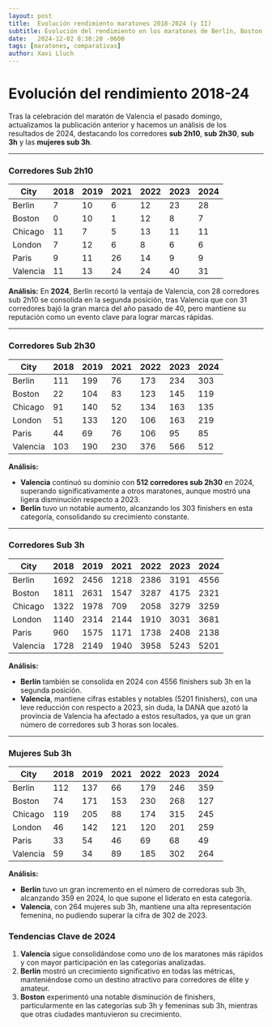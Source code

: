 ```yaml
---
layout: post
title:  Evolución rendimiento maratones 2018-2024 (y II)
subtitle: Evolución del rendimiento en los maratones de Berlín, Boston, Chicago, Londres, París y Valencia
date:   2024-12-02 8:30:20 -0600
tags: [maratones, comparativas]
author: Xavi Lluch
---
```

Evolución del rendimiento 2018-24
============

Tras la celebración del maratón de Valencia el pasado domingo, actualizamos la publicación anterior y hacemos un  análisis de los resultados de 2024,  destacando los corredores **sub 2h10**, **sub 2h30**, **sub 3h** y las **mujeres sub 3h**. 

---

### Corredores Sub 2h10

| City     | 2018 | 2019 | 2021 | 2022 | 2023 | 2024 |
|----------|------|------|------|------|------|------|
| Berlin   | 7    | 10   | 6    | 12   | 23   | 28   |
| Boston   | 0    | 10   | 1    | 12   | 8    | 7    |
| Chicago  | 11   | 7    | 5    | 13   | 11   | 11   |
| London   | 7    | 12   | 6    | 8    | 6    | 6    |
| Paris    | 9    | 11   | 26   | 14   | 9    | 9    |
| Valencia | 11   | 13   | 24   | 24   | 40   | 31   |

**Análisis:** En **2024**, Berlín recortó la ventaja de Valencia, con 28 corredores sub 2h10 se consolida en la segunda posición, tras Valencia que con 31 corredores bajó la gran marca del año pasado de 40, pero mantiene su reputación como un evento clave para lograr marcas rápidas.

---

### Corredores Sub 2h30

| City     | 2018 | 2019 | 2021 | 2022 | 2023 | 2024 |
|----------|------|------|------|------|------|------|
| Berlin   | 111  | 199  | 76   | 173  | 234  | 303  |
| Boston   | 22   | 104  | 83   | 123  | 145  | 119  |
| Chicago  | 91   | 140  | 52   | 134  | 163  | 135  |
| London   | 51   | 133  | 120  | 106  | 163  | 219  |
| Paris    | 44   | 69   | 76   | 106  | 95   | 85   |
| Valencia | 103  | 190  | 230  | 376  | 566  | 512  |

**Análisis:**
- **Valencia** continuó su dominio con **512 corredores sub 2h30** en 2024, superando significativamente a otros maratones, aunque mostró una ligera disminución respecto a 2023.
- **Berlín** tuvo un notable aumento, alcanzando los 303 finishers en esta categoría, consolidando su crecimiento constante.

---

### Corredores Sub 3h

| City     | 2018 | 2019 | 2021 | 2022 | 2023 | 2024 |
|----------|------|------|------|------|------|------|
| Berlin   | 1692 | 2456 | 1218 | 2386 | 3191 | 4556 |
| Boston   | 1811 | 2631 | 1547 | 3287 | 4175 | 2321 |
| Chicago  | 1322 | 1978 | 709  | 2058 | 3279 | 3259 |
| London   | 1140 | 2314 | 2144 | 1910 | 3031 | 3681 |
| Paris    | 960  | 1575 | 1171 | 1738 | 2408 | 2138 |
| Valencia | 1728 | 2149 | 1940 | 3958 | 5243 | 5201 |

**Análisis:**

- **Berlín** también se consolida en 2024 con 4556 finishers sub 3h en la segunda posición.
- **Valencia**,  mantiene cifras estables y notables (5201 finishers), con una leve reducción con respecto a 2023, sin duda, la DANA que azotó la provincia de Valencia ha afectado a estos resultados, ya que un gran número de corredores sub 3 horas son locales.
---

### Mujeres Sub 3h

| City     | 2018 | 2019 | 2021 | 2022 | 2023 | 2024 |
|----------|------|------|------|------|------|------|
| Berlin   | 112  | 137  | 66   | 179  | 246  | 359  |
| Boston   | 74   | 171  | 153  | 230  | 268  | 127  |
| Chicago  | 119  | 205  | 88   | 174  | 315  | 245  |
| London   | 46   | 142  | 121  | 120  | 201  | 259  |
| Paris    | 33   | 54   | 46   | 69   | 68   | 49   |
| Valencia | 59   | 34   | 89   | 185  | 302  | 264  |

**Análisis:**
- **Berlín** tuvo un gran incremento en el número de corredoras sub 3h, alcanzando 359 en 2024, lo que supone el liderato en esta categoría.
- **Valencia**, con 264 mujeres sub 3h, mantiene una alta representación femenina, no pudiendo superar la cifra de 302 de 2023.

### Tendencias Clave de 2024

1. **Valencia** sigue consolidándose como uno de los maratones más rápidos y con mayor participación en las categorías analizadas.
2. **Berlín** mostró un crecimiento significativo en todas las métricas, manteniéndose como un destino atractivo para corredores de élite y amateur.
3. **Boston** experimentó una notable disminución de finishers, particularmente en las categorías sub 3h y femeninas sub 3h, mientras que otras ciudades mantuvieron su crecimiento.
